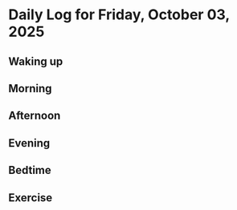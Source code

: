 # Daily Log for Friday, October 03, 2025

## Waking up

## Morning

## Afternoon

## Evening

## Bedtime

## Exercise
